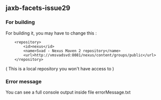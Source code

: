 ## jaxb-facets-issue29

### For building

For building it, you may have to change this : 

        <repository>
            <id>nexus</id>
            <name>Svad - Nexus Maven 2 repository</name>
            <url>http://vmsvadsvd:8081/nexus/content/groups/public</url>
        </repository>
        
( This is a local repository you won't have access to )


### Error message

You can see a full console output inside file errorMessage.txt
